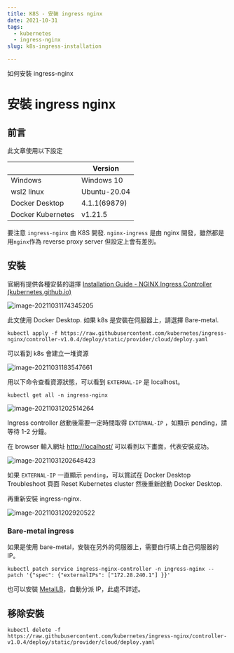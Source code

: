 ```yaml
---
title: K8S - 安裝 ingress nginx
date: 2021-10-31
tags:
  - kubernetes
  - ingress-nginx
slug: k8s-ingress-installation

---
```


如何安裝 ingress-nginx

<!--more-->

# 安裝 ingress nginx

## 前言

此文章使用以下設定

|                   | Version      |
| ----------------- | ------------ |
| Windows           | Windows 10   |
| wsl2 linux        | Ubuntu-20.04 |
| Docker Desktop    | 4.1.1(69879) |
| Docker Kubernetes | v1.21.5      |

要注意 `ingress-nginx` 由 K8S 開發.
`nginx-ingress` 是由 nginx 開發，雖然都是用`nginx`作為 reverse proxy server 但設定上會有差別。

## 安裝

官網有提供各種安裝的選擇
[Installation Guide - NGINX Ingress Controller (kubernetes.github.io)](https://kubernetes.github.io/ingress-nginx/deploy/#contents)

![image-20211031174345205](ingress-nginx-install-guide.png)

此文使用 Docker Desktop. 如果 k8s 是安裝在伺服器上，請選擇 Bare-metal.

```shell
kubectl apply -f https://raw.githubusercontent.com/kubernetes/ingress-nginx/controller-v1.0.4/deploy/static/provider/cloud/deploy.yaml
```

可以看到 k8s 會建立一堆資源

![image-20211031183547661](image-20211031183547661.png)

用以下命令查看資源狀態，可以看到 `EXTERNAL-IP` 是 localhost。

```shell
kubectl get all -n ingress-nginx
```

![image-20211031202514264](image-20211031202514264.png)

Ingress controller 啟動後需要一定時間取得 `EXTERNAL-IP` ，如顯示 pending，請等待 1-2 分鐘。

在 browser 輸入網址 <http://localhost/> 可以看到以下畫面，代表安裝成功。

![image-20211031202648423](image-20211031202648423.png)

如果 `EXTERNAL-IP` 一直顯示 `pending`，可以賞試在 Docker Desktop Troubleshoot 頁面 Reset Kubernetes cluster 然後重新啟動 Docker Desktop.

再重新安裝 ingress-nginx.

![image-20211031202920522](image-20211031202920522.png)

### Bare-metal ingress

如果是使用 bare-metal，安裝在另外的伺服器上，需要自行填上自己伺服器的 IP。

```shell
kubectl patch service ingress-nginx-controller -n ingress-nginx --patch '{"spec": {"externalIPs": ["172.28.240.1"] }}'
```

也可以安裝 [MetalLB](https://metallb.universe.tf/)，自動分派 IP，此處不詳述。

## 移除安裝

```shell
kubectl delete -f https://raw.githubusercontent.com/kubernetes/ingress-nginx/controller-v1.0.4/deploy/static/provider/cloud/deploy.yaml
```
